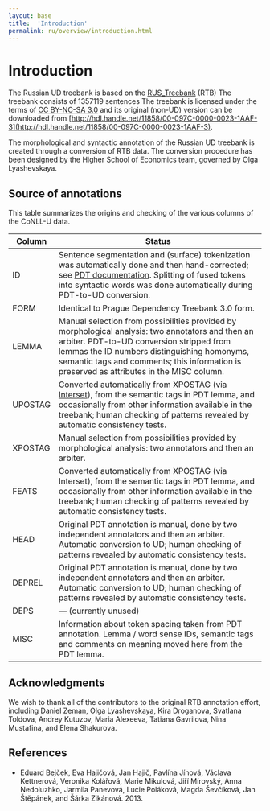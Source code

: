 ```yaml
---
layout: base
title:  'Introduction'
permalink: ru/overview/introduction.html
---
```



# Introduction

The Russian UD treebank is based on the [RUS_Treebank](http://corpus-i.compling.net/res01/rtb.php) (RTB)
The treebank consists of 1357119 sentences
The treebank is licensed under the terms of [CC BY-NC-SA 3.0](http://creativecommons.org/licenses/by-nc-sa/3.0/)
and its original (non-UD) version can be downloaded from
[http://hdl.handle.net/11858/00-097C-0000-0023-1AAF-3](http://hdl.handle.net/11858/00-097C-0000-0023-1AAF-3).

The morphological and syntactic annotation of the Russian UD treebank is created through a conversion of RTB data.
The conversion procedure has been designed by the Higher School of Economics team, governed by Olga Lyashevskaya.

## Source of annotations

This table summarizes the origins and checking of the various columns of the CoNLL-U data.

| Column | Status |
| ------ | ------ |
| ID | Sentence segmentation and (surface) tokenization was automatically done and then hand-corrected; see [PDT documentation](http://ufal.mff.cuni.cz/pdt2.0/doc/pdt-guide/en/html/ch02.html). Splitting of fused tokens into syntactic words was done automatically during PDT-to-UD conversion. |
| FORM | Identical to Prague Dependency Treebank 3.0 form. |
| LEMMA | Manual selection from possibilities provided by morphological analysis: two annotators and then an arbiter. PDT-to-UD conversion stripped from lemmas the ID numbers distinguishing homonyms, semantic tags and comments; this information is preserved as attributes in the MISC column. |
| UPOSTAG | Converted automatically from XPOSTAG (via [Interset](https://ufal.mff.cuni.cz/interset)), from the semantic tags in PDT lemma, and occasionally from other information available in the treebank; human checking of patterns revealed by automatic consistency tests. |
| XPOSTAG | Manual selection from possibilities provided by morphological analysis: two annotators and then an arbiter. |
| FEATS | Converted automatically from XPOSTAG (via Interset), from the semantic tags in PDT lemma, and occasionally from other information available in the treebank; human checking of patterns revealed by automatic consistency tests. |
| HEAD | Original PDT annotation is manual, done by two independent annotators and then an arbiter. Automatic conversion to UD; human checking of patterns revealed by automatic consistency tests. |
| DEPREL | Original PDT annotation is manual, done by two independent annotators and then an arbiter. Automatic conversion to UD; human checking of patterns revealed by automatic consistency tests. |
| DEPS | &mdash; (currently unused) |
| MISC | Information about token spacing taken from PDT annotation. Lemma / word sense IDs, semantic tags and comments on meaning moved here from the PDT lemma. |

## Acknowledgments

We wish to thank all of the contributors to the original RTB annotation effort, including
Daniel Zeman, Olga Lyashevskaya, Kira Droganova, Svatlana Toldova, Andrey Kutuzov, Maria Alexeeva, Tatiana Gavrilova, Nina Mustafina, and Elena Shakurova.

## References

* Eduard Bejček, Eva Hajičová, Jan Hajič, Pavlína Jínová, Václava Kettnerová, Veronika Kolářová,
  Marie Mikulová, Jiří Mírovský, Anna Nedoluzhko, Jarmila Panevová, Lucie Poláková, Magda Ševčíková,
  Jan Štěpánek, and Šárka Zikánová. 2013.
  

